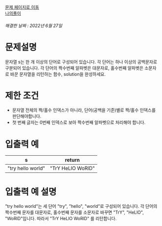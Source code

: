 [문제 페이지로 이동](https://programmers.co.kr/learn/courses/30/lessons/12930)   
[나의풀이](https://github.com/HK-An/coding_practice/blob/main/CodingPractice/programmers-lv1-weird_string/src/main/java/kr/hk/Solution.java)
###### 해결한 날짜 : 2022년 6월 27일
# 문제설명
문자열 s는 한 개 이상의 단어로 구성되어 있습니다. 각 단어는 하나 이상의 공백문자로 구분되어 있습니다. 각 단어의 짝수번째 알파벳은 대문자로, 홀수번째 알파벳은 소문자로 바꾼 문자열을 리턴하는 함수, solution을 완성하세요.

# 제한 조건
- 문자열 전체의 짝/홀수 인덱스가 아니라, 단어(공백을 기준)별로 짝/홀수 인덱스를 판단해야합니다.
- 첫 번째 글자는 0번째 인덱스로 보아 짝수번째 알파벳으로 처리해야 합니다.


# 입출력 예
|s|return|
|-|-|
|"try hello world"|"TrY HeLlO WoRlD"|

# 입출력 예 설명
"try hello world"는 세 단어 "try", "hello", "world"로 구성되어 있습니다. 각 단어의 짝수번째 문자를 대문자로, 홀수번째 문자를 소문자로 바꾸면 "TrY", "HeLlO", "WoRlD"입니다. 따라서 "TrY HeLlO WoRlD" 를 리턴합니다.
